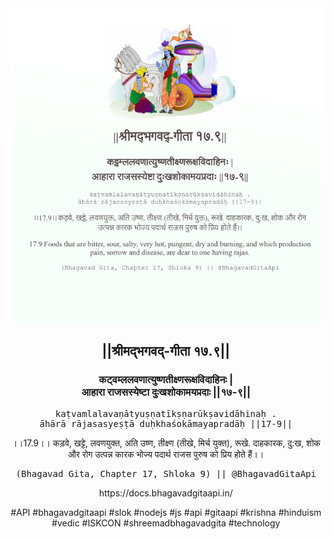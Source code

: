 <img src="../../asset/BG_17_9.png"/>
<center><h2>||श्रीमद्‍भगवद्‍-गीता १७.९||</h2>
<h3>कट्वम्ललवणात्युष्णतीक्ष्णरूक्षविदाहिनः |<br/>आहारा राजसस्येष्टा दुःखशोकामयप्रदाः ||१७-९||</h3>
<pre>kaṭvamlalavaṇātyuṣṇatīkṣṇarūkṣavidāhinaḥ .<br/>āhārā rājasasyeṣṭā duḥkhaśokāmayapradāḥ ||17-9||</pre>
<p>।।17.9।। कड़वे, खट्टे, लवणयुक्त, अति उष्ण, तीक्ष्ण (तीखे, मिर्च युक्त), रूखे. दाहकारक, दु:ख, शोक और रोग उत्पन्न कारक भोज्य पदार्थ राजस पुरुष को प्रिय होते हैं।।</p>
<pre>(Bhagavad Gita, Chapter 17, Shloka 9) || @BhagavadGitaApi</pre><p>https://docs.bhagavadgitaapi.in/</p><p>#API #bhagavadgitaapi #slok #nodejs #js #api #gitaapi #krishna #hinduism #vedic #ISKCON #shreemadbhagavadgita #technology</p></center>
